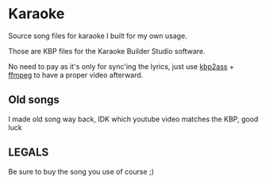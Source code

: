 # Karaoke

Source song files for karaoke I built for my own usage.

Those are KBP files for the Karaoke Builder Studio software.

No need to pay as it's only for sync'ing the lyrics, just use [kbp2ass](https://github.com/Aeden-B/kbp2ass) + [ffmpeg](https://partyhall.github.io/docs/partynexus/karaoke/making-karaoke-song) to have a proper video afterward.

## Old songs

I made old song way back, IDK which youtube video matches the KBP, good luck

## LEGALS

Be sure to buy the song you use of course ;)
